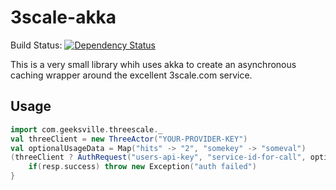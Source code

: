 # 3scale-akka


Build Status: [![Dependency Status](https://www.codeship.io/projects/f2510300-ae1c-0131-570d-3aef0687d72b/status)](https://www.codeship.io/projects/19687)


This is a very small library whih uses akka to create an asynchronous caching wrapper
around the excellent 3scale.com service.

## Usage
```scala
import com.geeksville.threescale._
val threeClient = new ThreeActor("YOUR-PROVIDER-KEY")
val optionalUsageData = Map("hits" -> "2", "somekey" -> "someval")
(threeClient ? AuthRequest("users-api-key", "service-id-for-call", optionalUsageData)) map { resp =>
    if(resp.success) throw new Exception("auth failed")
}
```
